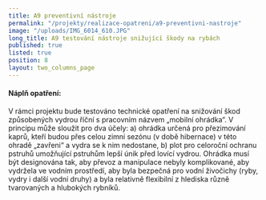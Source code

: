 ```yaml
---
title: A9 preventivní nástroje
permalink: "/projekty/realizace-opatreni/a9-preventivni-nastroje"
image: "/uploads/IMG_6014_610.JPG"
long_title: A9 testování nástroje snižující škody na rybách
published: true
listed: true
position: 8
layout: two_columns_page
---
```

####  Náplň opatření:

V rámci projektu bude testováno technické opatření na snižování škod
způsobených vydrou říční s pracovním názvem „mobilní ohrádka“. V
principu může sloužit pro dva účely: a) ohrádka určená pro přezimování
kaprů, kteří budou přes celou zimní sezónu (v době hibernace) v této
ohradě „zavřeni“ a vydra se k nim nedostane, b) plot pro celoroční
ochranu pstruhů umožňující pstruhům lepší únik před lovící vydrou.
Ohrádka musí být designována tak, aby převoz a manipulace nebyly
komplikované, aby vydržela ve vodním prostředí, aby byla bezpečná pro
vodní živočichy (ryby, vydry i další vodní druhy) a byla relativně
flexibilní z hlediska různě tvarovaných a hlubokých rybníků. 
